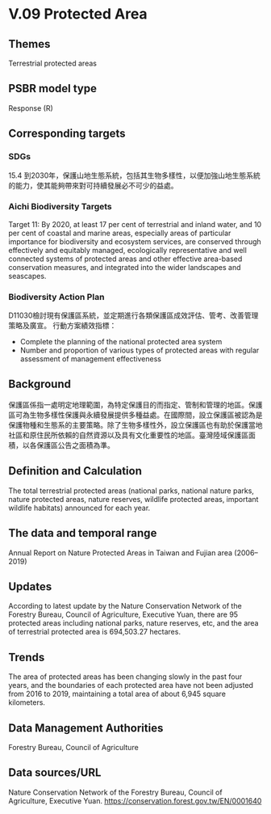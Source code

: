 # V.09 Protected Area

<script type="text/javascript" src="http://cdn.mathjax.org/mathjax/latest/MathJax.js?config=TeX-AMS-MML_HTMLorMML"></script>

## Themes
Terrestrial protected areas
## PSBR model type
Response (R)
## Corresponding targets
### SDGs
15.4 到2030年，保護山地生態系統，包括其生物多樣性，以便加強山地生態系統的能力，使其能夠帶來對可持續發展必不可少的益處。
### Aichi Biodiversity Targets
Target 11: By 2020, at least 17 per cent of terrestrial and inland water, and 10 per cent of coastal and marine areas, especially areas of particular importance for biodiversity and ecosystem services, are conserved through effectively and equitably managed, ecologically representative and well connected systems of protected areas and other effective area-based conservation measures, and integrated into the wider landscapes and seascapes.
### Biodiversity Action Plan
D11030檢討現有保護區系統，並定期進行各類保護區成效評估、管考、改善管理策略及廣宣。 行動方案績效指標：
* Complete the planning of the national protected area system
* Number and proportion of various types of protected areas with regular assessment of management effectiveness
## Background
保護區係指一處明定地理範圍，為特定保護目的而指定、管制和管理的地區。保護區可為生物多樣性保護與永續發展提供多種益處。在國際間，設立保護區被認為是保護物種和生態系的主要策略。除了生物多樣性外，設立保護區也有助於保護當地社區和原住民所依賴的自然資源以及具有文化重要性的地區。臺灣陸域保護區面積，以各保護區公告之面積為準。
## Definition and Calculation
The total terrestrial protected areas (national parks, national nature parks, nature protected areas, nature reserves, wildlife protected areas, important wildlife habitats) announced for each year.
## The data and temporal range
Annual Report on Nature Protected Areas in Taiwan and Fujian area (2006–2019)
## Updates
According to latest update by the Nature Conservation Network of the Forestry Bureau, Council of Agriculture, Executive Yuan, there are 95 protected areas including national parks, nature reserves, etc, and the area of terrestrial protected area is 694,503.27 hectares.
## Trends
The area of protected areas has been changing slowly in the past four years, and the boundaries of each protected area have not been adjusted from 2016 to 2019, maintaining a total area of about 6,945 square kilometers.
## Data Management Authorities
Forestry Bureau, Council of Agriculture
## Data sources/URL
Nature Conservation Network of the Forestry Bureau, Council of Agriculture, Executive Yuan. https://conservation.forest.gov.tw/EN/0001640